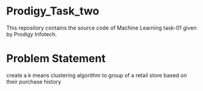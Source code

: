 # Prodigy_Task_two
This repository contains the source code of Machine Learning task-01 given by Prodigy Infotech.
# Problem Statement
create a k means clustering algorithm to group of a retail store based on their purchase history
